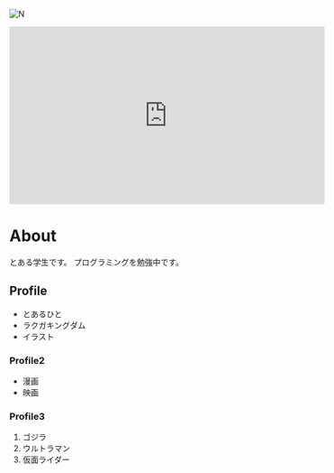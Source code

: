 ![N](nyobi_logo.png)

<iframe width="560" height="315" src="https://www.youtube.com/embed/q4fo4gRbQ-A" frameborder="0" allow="accelerometer; autoplay; clipboard-write; encrypted-media; gyroscope; picture-in-picture" allowfullscreen></iframe>

# About
とある学生です。
プログラミングを勉強中です。

## Profile
- とあるひと
- ラクガキングダム
- イラスト

### Profile2
- 漫画
- 映画

### Profile3
1. ゴジラ
1. ウルトラマン
1. 仮面ライダー
